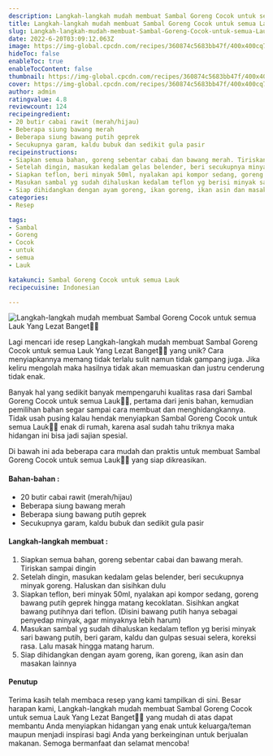 ```yaml
---
description: Langkah-langkah mudah membuat Sambal Goreng Cocok untuk semua Lauk Yang Lezat Banget"
title: Langkah-langkah mudah membuat Sambal Goreng Cocok untuk semua Lauk Yang Lezat Banget
slug: Langkah-langkah-mudah-membuat-Sambal-Goreng-Cocok-untuk-semua-Lauk-Yang-Lezat-Banget
date: 2022-6-20T03:09:12.063Z
image: https://img-global.cpcdn.com/recipes/360874c5683bb47f/400x400cq70/photo.jpg
hideToc: false
enableToc: true
enableTocContent: false
thumbnail: https://img-global.cpcdn.com/recipes/360874c5683bb47f/400x400cq70/photo.jpg
cover: https://img-global.cpcdn.com/recipes/360874c5683bb47f/400x400cq70/photo.jpg
author: admin
ratingvalue: 4.8
reviewcount: 124
recipeingredient:
- 20 butir cabai rawit (merah/hijau)
- Beberapa siung bawang merah
- Beberapa siung bawang putih geprek
- Secukupnya garam, kaldu bubuk dan sedikit gula pasir
recipeinstructions:
- Siapkan semua bahan, goreng sebentar cabai dan bawang merah. Tiriskan sampai dingin
- Setelah dingin, masukan kedalam gelas belender, beri secukupnya minyak goreng. Haluskan dan sisihkan dulu
- Siapkan teflon, beri minyak 50ml, nyalakan api kompor sedang, goreng bawang putih geprek hingga matang kecoklatan. Sisihkan angkat bawang putihnya dari teflon. (Disini bawang putih hanya sebagai penyedap minyak, agar minyaknya lebih harum)
- Masukan sambal yg sudah dihaluskan kedalam teflon yg berisi minyak sari bawang putih, beri garam, kaldu dan gulpas sesuai selera, koreksi rasa. Lalu masak hingga matang harum.
- Siap dihidangkan dengan ayam goreng, ikan goreng, ikan asin dan masakan lainnya
categories:
- Resep

tags:
- Sambal
- Goreng
- Cocok
- untuk
- semua
- Lauk

katakunci: Sambal Goreng Cocok untuk semua Lauk
recipecuisine: Indonesian

---
```


![Langkah-langkah mudah membuat Sambal Goreng Cocok untuk semua Lauk Yang Lezat Banget👩‍🍳](https://img-global.cpcdn.com/recipes/360874c5683bb47f/400x400cq70/photo.jpg)

Lagi mencari ide resep Langkah-langkah mudah membuat Sambal Goreng Cocok untuk semua Lauk Yang Lezat Banget👩‍🍳 yang unik? Cara menyiapkannya memang tidak terlalu sulit namun tidak gampang juga. Jika keliru mengolah maka hasilnya tidak akan memuaskan dan justru cenderung tidak enak.

Banyak hal yang sedikit banyak mempengaruhi kualitas rasa dari Sambal Goreng Cocok untuk semua Lauk👩‍🍳, pertama dari jenis bahan, kemudian pemilihan bahan segar sampai cara membuat dan menghidangkannya. Tidak usah pusing kalau hendak menyiapkan Sambal Goreng Cocok untuk semua Lauk👩‍🍳 enak di rumah, karena asal sudah tahu triknya maka hidangan ini bisa jadi sajian spesial.

Di bawah ini ada beberapa cara mudah dan praktis untuk membuat Sambal Goreng Cocok untuk semua Lauk👩‍🍳 yang siap dikreasikan.

<!--inarticleads1-->

#### Bahan-bahan :

- 20 butir cabai rawit (merah/hijau)
- Beberapa siung bawang merah
- Beberapa siung bawang putih geprek
- Secukupnya garam, kaldu bubuk dan sedikit gula pasir

<!--inarticleads2-->

#### Langkah-langkah membuat :

1. Siapkan semua bahan, goreng sebentar cabai dan bawang merah. Tiriskan sampai dingin
1. Setelah dingin, masukan kedalam gelas belender, beri secukupnya minyak goreng. Haluskan dan sisihkan dulu
1. Siapkan teflon, beri minyak 50ml, nyalakan api kompor sedang, goreng bawang putih geprek hingga matang kecoklatan. Sisihkan angkat bawang putihnya dari teflon. (Disini bawang putih hanya sebagai penyedap minyak, agar minyaknya lebih harum)
1. Masukan sambal yg sudah dihaluskan kedalam teflon yg berisi minyak sari bawang putih, beri garam, kaldu dan gulpas sesuai selera, koreksi rasa. Lalu masak hingga matang harum.
1. Siap dihidangkan dengan ayam goreng, ikan goreng, ikan asin dan masakan lainnya

#### Penutup

Terima kasih telah membaca resep yang kami tampilkan di sini. Besar harapan kami, Langkah-langkah mudah membuat Sambal Goreng Cocok untuk semua Lauk Yang Lezat Banget👩‍🍳 yang mudah di atas dapat membantu Anda menyiapkan hidangan yang enak untuk keluarga/teman maupun menjadi inspirasi bagi Anda yang berkeinginan untuk berjualan makanan. Semoga bermanfaat dan selamat mencoba!
